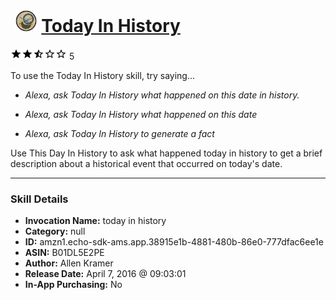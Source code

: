 # &nbsp;<img src="skill_icon" alt="Today In History icon" width="36"> [Today In History](http://alexa.amazon.com/#skills/amzn1.echo-sdk-ams.app.38915e1b-4881-480b-86e0-777dfac6ee1e)
![2.2 stars](../../images/ic_star_black_18dp_1x.png)![2.2 stars](../../images/ic_star_black_18dp_1x.png)![2.2 stars](../../images/ic_star_half_black_18dp_1x.png)![2.2 stars](../../images/ic_star_border_black_18dp_1x.png)![2.2 stars](../../images/ic_star_border_black_18dp_1x.png) 5

To use the Today In History skill, try saying...

* *Alexa, ask Today In History what happened on this date in history.*

* *Alexa, ask Today In History what happened on this date*

* *Alexa, ask Today In History to generate a fact*

Use This Day In History to ask what happened today in history to get a brief description about a historical event that occurred on today's date.

***

### Skill Details

* **Invocation Name:** today in history
* **Category:** null
* **ID:** amzn1.echo-sdk-ams.app.38915e1b-4881-480b-86e0-777dfac6ee1e
* **ASIN:** B01DL5E2PE
* **Author:** Allen Kramer
* **Release Date:** April 7, 2016 @ 09:03:01
* **In-App Purchasing:** No
